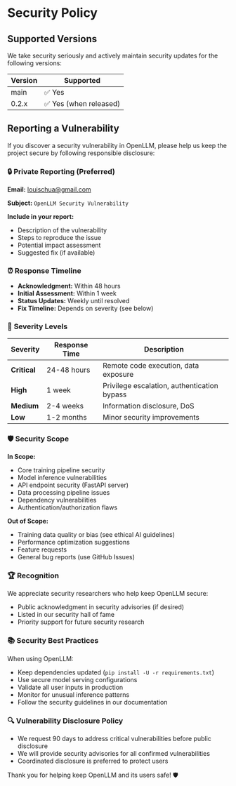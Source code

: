 # Security Policy

## Supported Versions

We take security seriously and actively maintain security updates for the following versions:

| Version | Supported          |
| ------- | ------------------ |
| main    | ✅ Yes             |
| 0.2.x   | ✅ Yes (when released) |

## Reporting a Vulnerability

If you discover a security vulnerability in OpenLLM, please help us keep the project secure by following responsible disclosure:

### 🔒 **Private Reporting (Preferred)**

**Email:** [louischua@gmail.com](mailto:louischua@gmail.com?subject=OpenLLM%20Security%20Vulnerability)

**Subject:** `OpenLLM Security Vulnerability`

**Include in your report:**
- Description of the vulnerability
- Steps to reproduce the issue
- Potential impact assessment
- Suggested fix (if available)

### ⏰ **Response Timeline**

- **Acknowledgment:** Within 48 hours
- **Initial Assessment:** Within 1 week
- **Status Updates:** Weekly until resolved
- **Fix Timeline:** Depends on severity (see below)

### 🚨 **Severity Levels**

| Severity | Response Time | Description |
|----------|---------------|-------------|
| **Critical** | 24-48 hours | Remote code execution, data exposure |
| **High** | 1 week | Privilege escalation, authentication bypass |
| **Medium** | 2-4 weeks | Information disclosure, DoS |
| **Low** | 1-2 months | Minor security improvements |

### 🛡️ **Security Scope**

**In Scope:**
- Core training pipeline security
- Model inference vulnerabilities
- API endpoint security (FastAPI server)
- Data processing pipeline issues
- Dependency vulnerabilities
- Authentication/authorization flaws

**Out of Scope:**
- Training data quality or bias (see ethical AI guidelines)
- Performance optimization suggestions
- Feature requests
- General bug reports (use GitHub Issues)

### 🏆 **Recognition**

We appreciate security researchers who help keep OpenLLM secure:
- Public acknowledgment in security advisories (if desired)
- Listed in our security hall of fame
- Priority support for future security research

### 📚 **Security Best Practices**

When using OpenLLM:
- Keep dependencies updated (`pip install -U -r requirements.txt`)
- Use secure model serving configurations
- Validate all user inputs in production
- Monitor for unusual inference patterns
- Follow the security guidelines in our documentation

### 🔍 **Vulnerability Disclosure Policy**

- We request 90 days to address critical vulnerabilities before public disclosure
- We will provide security advisories for all confirmed vulnerabilities
- Coordinated disclosure is preferred to protect users

Thank you for helping keep OpenLLM and its users safe! 🛡️
